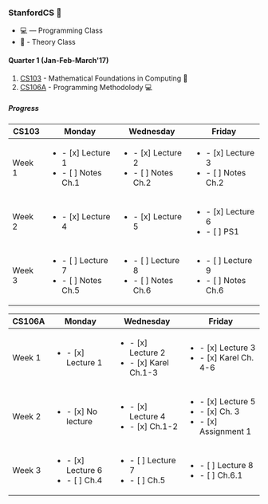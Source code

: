 ### StanfordCS :evergreen_tree:

* :computer: — Programming Class
* :book: - Theory Class

#### Quarter 1 **(Jan-Feb-March'17)**  
1. [CS103](http://web.stanford.edu/class/cs103/) - Mathematical Foundations in Computing :book:
2. [CS106A](https://web.stanford.edu/class/cs106a) - Programming Methodolody :computer:

##### *Progress*


| **CS103**  | Monday  | Wednesday  |  Friday |
|---|---|---|---|
| Week 1  | <ul><li>- [x] Lecture 1</li><li>- [ ] Notes Ch.1 </li></ul>  | <ul><li>- [x] Lecture 2</li><li>- [ ] Notes Ch.2 </li></ul>  | <ul><li>- [x] Lecture 3</li><li>- [ ] Notes Ch.2 </li></ul> |
| Week 2  | <ul><li>- [x] Lecture 4 </li></ul>  | <ul><li>- [x] Lecture 5</li></ul>  | <ul><li>- [x] Lecture 6</li><li>- [ ] PS1 </li></ul> |
| Week 3  | <ul><li>- [ ] Lecture 7</li><li>- [ ] Notes Ch.5 </li></ul>  | <ul><li>- [ ] Lecture 8</li><li>- [ ] Notes Ch.6 </li></ul>  | <ul><li>- [ ] Lecture 9</li><li>- [ ] Notes Ch.6 </li></ul> |




| **CS106A**  | Monday  | Wednesday  |  Friday |
|---|---|---|---|
| Week 1  | <ul><li>- [x] Lecture 1</li></ul>  | <ul><li>- [x] Lecture 2</li><li>- [x] Karel Ch.1-3 </li></ul>  | <ul><li>- [x] Lecture 3</li><li>- [x] Karel Ch. 4-6 </li></ul> |
| Week 2  | <ul><li>- [x] No lecture </li></ul>  | <ul><li>- [x] Lecture 4</li><li>- [x] Ch.1-2</li></ul>  | <ul><li>- [x] Lecture 5</li><li>- [x] Ch. 3</li><li>- [x] Assignment 1</li></ul> |
| Week 3  | <ul><li>- [x] Lecture 6</li><li>- [ ] Ch.4 </li></ul>  | <ul><li>- [ ] Lecture 7</li><li>- [ ] Ch.5 </li></ul>  | <ul><li>- [ ] Lecture 8</li><li>- [ ] Ch.6.1 </li></ul> |



